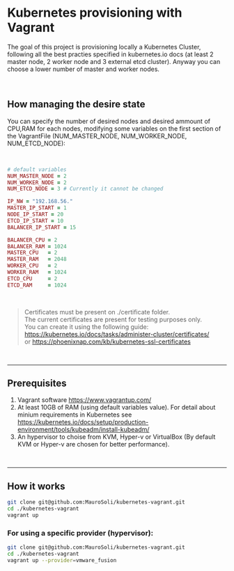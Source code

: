 # Kubernetes provisioning with Vagrant

The goal of this project is provisioning locally a Kubernetes Cluster, following all the best practies specified in kubernetes.io docs (at least 2 master node, 2 worker node and 3 external etcd cluster). Anyway you can choose a lower number of master and worker nodes.

<br/>

## How managing the desire state
You can specify the number of desired nodes and desired ammount of CPU,RAM for each nodes, modifying some variables on the first section of the VagrantFile (NUM_MASTER_NODE, NUM_WORKER_NODE, NUM_ETCD_NODE):

<br/>

```ruby
# default variables
NUM_MASTER_NODE = 2
NUM_WORKER_NODE = 2
NUM_ETCD_NODE = 3 # Currently it cannot be changed

IP_NW = "192.168.56."
MASTER_IP_START = 1
NODE_IP_START = 20
ETCD_IP_START = 10
BALANCER_IP_START = 15

BALANCER_CPU = 2
BALANCER_RAM = 1024
MASTER_CPU   = 2
MASTER_RAM   = 2048
WORKER_CPU   = 2
WORKER_RAM   = 1024
ETCD_CPU     = 2
ETCD_RAM     = 1024
```

<br/>

>Certificates must be present on ./certificate folder. <br/>
>The current certificates are present for testing purposes only. <br/>
>You can create it using the following guide: 
>https://kubernetes.io/docs/tasks/administer-cluster/certificates/ <br/>
>or
>https://phoenixnap.com/kb/kubernetes-ssl-certificates

<br/>

---
## Prerequisites
1. Vagrant software https://www.vagrantup.com/
1. At least 10GB of RAM (using default variables value).
For detail about minium requirements in Kubernetes see https://kubernetes.io/docs/setup/production-environment/tools/kubeadm/install-kubeadm/
1. An hypervisor to choise from KVM, Hyper-v or VirtualBox (By default KVM or Hyper-v are chosen for better performance).

<br/>

---
## How it works
```bash
git clone git@github.com:MauroSoli/kubernetes-vagrant.git
cd ./kubernetes-vagrant
vagrant up
```

### For using a specific provider (hypervisor):
```bash
git clone git@github.com:MauroSoli/kubernetes-vagrant.git
cd ./kubernetes-vagrant
vagrant up --provider=vmware_fusion
```
